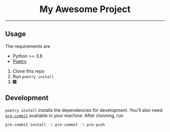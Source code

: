 <h1 align="center">My Awesome Project</h1>

---

<!-- Insert an image/gif/code snippet of the working project -->




## Usage

The requirements are

- Python >= 3.8
- [Poetry](https://python-poetry.org/docs/#installation)

1. Clone this repo
2. Run `poetry install`
3. 🎆

## Development

`poetry install` installs the dependencies for development. You'll also need
[`pre-commit`](https://pre-commit.com/) available in your machine. After clonning,
run

```sh
pre-commit install -t pre-commit -t pre-push
```


